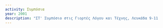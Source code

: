 ```yaml
---
activity: Συμπόσια
year: 2001
description: "ΣΤ' Συμπόσιο στις Γιορτές Λόγου και Τέχνης, Λευκάδα 9-11 Αυγούστου 2001, *Έτος Άγγελου Σικελιανού. 50 χρόνια από το θάνατό του.* Τα [*Πρακτικά*](/publications/praktika_symposiwn/praktika_symposiou_06.html) εκδόθηκαν το 2002."
---
```

